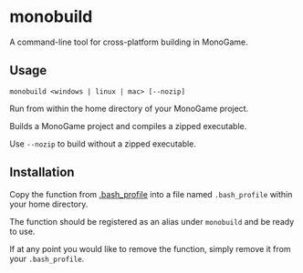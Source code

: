# monobuild

A command-line tool for cross-platform building in MonoGame.

## Usage

```
monobuild <windows | linux | mac> [--nozip]
```

Run from within the home directory of your MonoGame project.

Builds a MonoGame project and compiles a zipped executable.

Use `--nozip` to build without a zipped executable.

## Installation

Copy the function from [.bash_profile](.bash_profile) into a file named `.bash_profile` within your home directory.

The function should be registered as an alias under `monobuild` and be ready to use.

If at any point you would like to remove the function, simply remove it from your `.bash_profile`.
